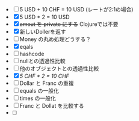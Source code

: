- [ ] 5 USD + 10 CHF = 10 USD (レートが2:1の場合)
- [x] 5 USD * 2 = 10 USD
- [x] ~~amout を private にする~~ Clojureでは不要
- [x] 新しいDollerを返す
- [ ] Money の丸め処理どうする？
- [x] eqals
- [ ] hashcode
- [ ] nullとの透過性比較
- [ ] 他のオブジェクトとの透過性比較
- [x] _5 CHF * 2 = 10 CHF_
- [ ] Dollar と Franc の重複
- [ ] equals の一般化
- [ ] times の一般化
- [ ] Franc と Dollat を比較する
- [ ] 